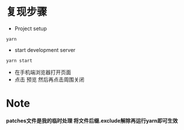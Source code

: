 # 复现步骤

- Project setup
```
yarn 
```

- start development server
```
yarn start
```
- 在手机端浏览器打开页面
- 点击 预览 然后再点击周围关闭


# Note

#### patches文件是我的临时处理 将文件后缀.exclude解除再运行yarn即可生效